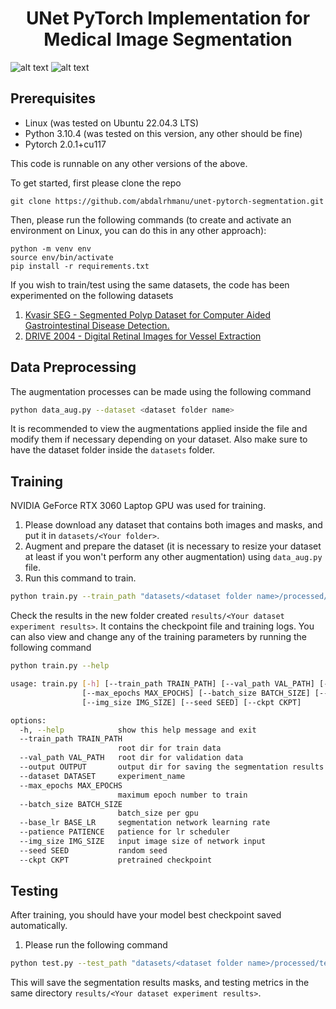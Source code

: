 # <h1 align="center">UNet PyTorch Implementation for Medical Image Segmentation</h1>

![alt text](https://github.com/abdalrhmanu/unet-pytorch-segmentation/blob/main/static/resuslt_kvasir.jpg?raw=true)
![alt text](https://github.com/abdalrhmanu/unet-pytorch-segmentation/blob/main/static/result_retina.jpg?raw=true)


## Prerequisites
- Linux (was tested on Ubuntu 22.04.3 LTS)
- Python 3.10.4 (was tested on this version, any other should be fine)
- Pytorch 2.0.1+cu117

This code is runnable on any other versions of the above.

To get started, first please clone the repo
```
git clone https://github.com/abdalrhmanu/unet-pytorch-segmentation.git
```
Then, please run the following commands (to create and activate an environment on Linux, you can do this in any other approach):
```
python -m venv env
source env/bin/activate
pip install -r requirements.txt
```

If you wish to train/test using the same datasets, the code has been experimented on the following datasets
1. <a href="https://datasets.simula.no/kvasir-seg/" target="_blank">Kvasir SEG - Segmented Polyp Dataset for Computer Aided Gastrointestinal Disease Detection.</a>
2. <a href="https://www.kaggle.com/datasets/zionfuo/drive2004">DRIVE 2004 - Digital Retinal Images for Vessel Extraction</a>


## Data Preprocessing
The augmentation processes can be made using the following command
```bash
python data_aug.py --dataset <dataset folder name>
```
It is recommended to view the augmentations applied inside the file and modify them if necessary depending on your dataset. Also make sure to have the dataset folder inside the `datasets` folder.

## Training
NVIDIA GeForce RTX 3060 Laptop GPU was used for training.
1. Please download any dataset that contains both images and masks, and put it in `datasets/<Your folder>`.
2. Augment and prepare the dataset (it is necessary to resize your dataset at least if you won't perform any other augmentation) using `data_aug.py` file.
3. Run this command to train.
```bash
python train.py --train_path "datasets/<dataset folder name>/processed/train" --val_path "datasets/<dataset-folder-name>/processed/val"  --dataset "<dataset name>"
```
Check the results in the new folder created `results/<Your dataset experiment results>`. It contains the checkpoint file and training logs. You can also view and change any of the training parameters by running the following command
```bash
python train.py --help

usage: train.py [-h] [--train_path TRAIN_PATH] [--val_path VAL_PATH] [--output OUTPUT] [--dataset DATASET]
                [--max_epochs MAX_EPOCHS] [--batch_size BATCH_SIZE] [--base_lr BASE_LR] [--patience PATIENCE]
                [--img_size IMG_SIZE] [--seed SEED] [--ckpt CKPT]

options:
  -h, --help            show this help message and exit
  --train_path TRAIN_PATH
                        root dir for train data
  --val_path VAL_PATH   root dir for validation data
  --output OUTPUT       output dir for saving the segmentation results
  --dataset DATASET     experiment_name
  --max_epochs MAX_EPOCHS
                        maximum epoch number to train
  --batch_size BATCH_SIZE
                        batch_size per gpu
  --base_lr BASE_LR     segmentation network learning rate
  --patience PATIENCE   patience for lr scheduler
  --img_size IMG_SIZE   input image size of network input
  --seed SEED           random seed
  --ckpt CKPT           pretrained checkpoint
```

## Testing
After training, you should have your model best checkpoint saved automatically.  
1. Please run the following command 
```bash
python test.py --test_path "datasets/<dataset folder name>/processed/test" --ckpt "results/<Your dataset experiment results>/checkpoints/<checkpoint file name>.pth"
```
This will save the segmentation results masks, and testing metrics in the same directory `results/<Your dataset experiment results>`.
